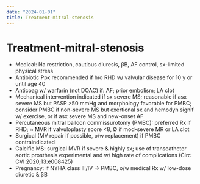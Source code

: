 ```yaml
---
date: "2024-01-01"
title: Treatment-mitral-stenosis
---
```


# Treatment-mitral-stenosis


* Medical: Na restriction, cautious diuresis, βB, AF control, sx-limited physical stress
* Antibiotic Ppx recommended if h/o RHD w/ valvular disease for 10 y or until age 40
* Anticoag w/ warfarin (not DOAC) if: AF; prior embolism; LA clot
* Mechanical intervention indicated if sx severe MS; reasonable if asx severe MS but PASP >50 mmHg and morphology favorable for PMBC; consider PMBC if non-severe MS but exertional sx and hemodyn signif w/ exercise, or if asx severe MS and new-onset AF
* Percutaneous mitral balloon commissurotomy (PMBC): preferred Rx if RHD; ≈ MVR if valvuloplasty score <8, Ø if mod-severe MR or LA clot
* Surgical (MV repair if possible, o/w replacement) if PMBC contraindicated
* Calcific MS: surgical MVR if severe & highly sx; use of transcatheter aortic prosthesis experimental and w/ high rate of complications (Circ CVI 2020;13:e008425)
* Pregnancy: if NYHA class III/IV → PMBC, o/w medical Rx w/ low-dose diuretic & βB
